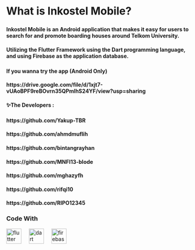 <h1 align="left">What is Inkostel Mobile?</h1>

###

<h4 align="left">Inkostel Mobile is an Android application that makes it easy for users to search for and promote boarding houses around Telkom University.
</h4>

<h4 align="left">Utilizing the Flutter Framework using the Dart programming language, and using Firebase as the application database.</h4>

###

<h4>If you wanna try the app (Android Only)</h4>
<h4>https://drive.google.com/file/d/1xjt7-vUAoBPF9reBOvrn35QPmlhS24YF/view?usp=sharing</h4>

<h4 align="left">✨The Developers : </h4>

###
<h4>https://github.com/Yakup-TBR</h4>
<h4>https://github.com/ahmdmuflih</h4>
<h4>https://github.com/bintangrayhan</h4>
<h4>https://github.com/MNFI13-blode</h4>
<h4>https://github.com/mghazyfh</h4>
<h4>https://github.com/rifqi10</h4>
<h4>https://github.com/RIPO12345</h4>

###

<h3 align="left">Code With</h3>
<div align="left">
  <img src="https://cdn.jsdelivr.net/gh/devicons/devicon/icons/flutter/flutter-original.svg" height="40" alt="flutter logo" />
  <img width="12" />
  <img src="https://cdn.jsdelivr.net/gh/devicons/devicon/icons/dart/dart-original.svg" height="40" alt="dart logo" />
  <img width="12" />
  <img src="https://cdn.jsdelivr.net/gh/devicons/devicon/icons/firebase/firebase-plain.svg" height="40" alt="firebase logo" />
  <img width="12" />
</div>

###
